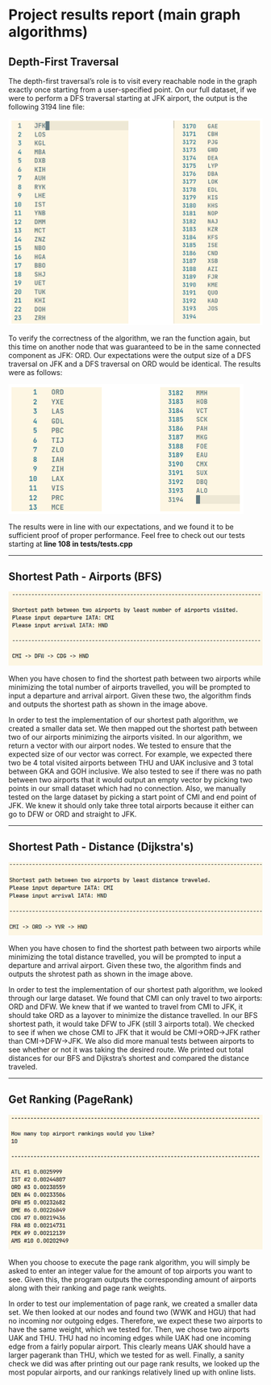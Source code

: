# Project results report (main graph algorithms)

## Depth-First Traversal

The depth-first traversal’s role is to visit every reachable node in the graph exactly once starting from a user-specified point. On our full dataset, if we were to perform a DFS traversal starting at JFK airport, the output is the following 3194 line file:  

<img src="res/dfs1.png" alt="resulting file of dfs traversal starting at JFK, 3194 lines long">  

To verify the correctness of the algorithm, we ran the function again, but this time on another node that was guaranteed to be in the same connected component as JFK: ORD. Our expectations were the output size of a DFS traversal on JFK and a DFS traversal on ORD would be identical. The results were as follows:  

<img src="res/dfs2.png" alt="resulting file of dfs traversal starting at ORD, 3194 lines long">

The results were in line with our expectations, and we found it to be sufficient proof of proper performance. Feel free to check out our tests starting at **line 108 in tests/tests.cpp**  

---

## Shortest Path - Airports (BFS)  

<img src="res/bfs.png" alt="result of bfs-shortest path between CMI and HND">

When you have chosen to find the shortest path between two airports while minimizing the total number of airports travelled, you will be prompted to input a departure and arrival airport. Given these two, the algorithm finds and outputs the shortest path as shown in the image above.  

In order to test the implementation of our shortest path algorithm, we created a smaller data set. We then mapped out the shortest path between two of our airports minimizing the airports visited. In our algorithm, we return a vector with our airport nodes. We tested to ensure that the expected size of our vector was correct. For example, we expected there two be 4 total visited airports between THU and UAK inclusive and 3 total between GKA and GOH inclusive. We also tested to see if there was no path between two airports that it would output an empty vector by picking two points in our small dataset which had no connection. Also, we manually tested on the large dataset by picking a start point of CMI and end point of JFK. We knew it should only take three total airports because it either can go to DFW or ORD and straight to JFK.  

---

## Shortest Path - Distance (Dijkstra's)  

<img src="res/dijkstra's.png" alt="result of shortest path with dijkstra's algorithm between CMI and HND">

When you have chosen to find the shortest path between two airports while minimizing the total distance travelled, you will be prompted to input a departure and arrival airport. Given these two, the algorithm finds and outputs the shrotest path as shown in the image above.  

In order to test the implementation of our shortest path algorithm, we looked through our large dataset. We found that CMI can only travel to two airports: ORD and DFW. We knew that if we wanted to travel from CMI to JFK, it should take ORD as a layover to minimize the distance travelled. In our BFS shortest path, it would take DFW to JFK (still 3 airports total). We checked to see if when we chose CMI to JFK that it would be CMI->ORD->JFK rather than CMI->DFW->JFK. We also did more manual tests between airports to see whether or not it was taking the desired route. We printed out total distances for our BFS and Dijkstra’s shortest and compared the distance traveled.  

---

## Get Ranking (PageRank)

<img src="res/pagerank.png" alt="result of determining top 10 airports in the dataset using PageRank">

When you choose to execute the page rank algorithm, you will simply be asked to enter an integer value for the amount of top airports you want to see. Given this, the program outputs the corresponding amount of airports along with their ranking and page rank weights.  

In order to test our implementation of page rank, we created a smaller data set. We then looked at our nodes and found two (WWK and HGU) that had no incoming nor outgoing edges. Therefore, we expect these two airports to have the same weight, which we tested for. Then, we chose two airports UAK and THU. THU had no incoming edges while UAK had one incoming edge from a fairly popular airport. This clearly means UAK should have a larger pagerank than THU, which we tested for as well. Finally, a sanity check we did was after printing out our page rank results, we looked up the most popular airports, and our rankings relatively lined up with online lists.  